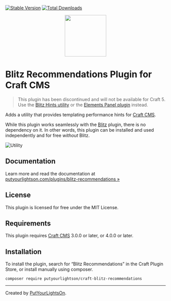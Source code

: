 [![Stable Version](https://img.shields.io/packagist/v/putyourlightson/craft-blitz-recommendations?label=stable)]((https://packagist.org/packages/putyourlightson/craft-blitz-recommendations))
[![Total Downloads](https://img.shields.io/packagist/dt/putyourlightson/craft-blitz-recommendations)](https://packagist.org/packages/putyourlightson/craft-blitz-recommendations)

<p align="center"><img width="130" src="https://raw.githubusercontent.com/putyourlightson/craft-blitz-recommendations/develop/src/icon.svg"></p>

# Blitz Recommendations Plugin for Craft CMS

> This plugin has been discontinued and will not be available for Craft 5. Use the [Blitz Hints utility](https://putyourlightson.com/plugins/blitz#hints-utility) or the [Elements Panel plugin](https://putyourlightson.com/plugins/elements-panel) instead.

Adds a utility that provides templating performance hints for [Craft CMS](https://craftcms.com/).

While this plugin works seamlessly with the [Blitz](https://putyourlightson.com/plugins/blitz) plugin, there is no dependency on it. In other words, this plugin can be installed and used independently and for free _without_ Blitz. 

![Utility](https://putyourlightson.com/assets/images/plugins/blitz-recommendations-2.0.png)

## Documentation

Learn more and read the documentation at [putyourlightson.com/plugins/blitz-recommendations »](https://putyourlightson.com/plugins/blitz-recommendations)

## License

This plugin is licensed for free under the MIT License.

## Requirements

This plugin requires [Craft CMS](https://craftcms.com/) 3.0.0 or later, or 4.0.0 or later.

## Installation

To install the plugin, search for “Blitz Recommendations” in the Craft Plugin Store, or install manually using composer.

```shell
composer require putyourlightson/craft-blitz-recommendations
```

---

Created by [PutYourLightsOn](https://putyourlightson.com/).
